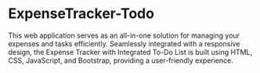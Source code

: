 # ExpenseTracker-Todo
This web application serves as an all-in-one solution for managing your expenses and tasks efficiently. Seamlessly integrated with a responsive design, the Expense Tracker with Integrated To-Do List is built using HTML, CSS, JavaScript, and Bootstrap, providing a user-friendly experience.
